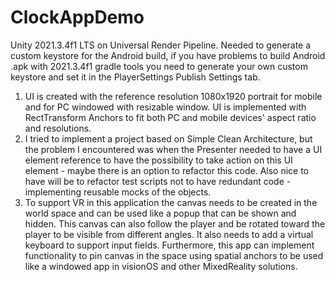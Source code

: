 # ClockAppDemo

Unity 2021.3.4f1 LTS on Universal Render Pipeline.
Needed to generate a custom keystore for the Android build, if you have problems to build Android .apk with 2021.3.4f1 gradle tools you need to generate your own custom keystore and set it in the PlayerSettings Publish Settings tab.

 1. UI is created with the reference resolution 1080x1920 portrait for mobile and for PC windowed with resizable window. UI is implemented with RectTransform Anchors to fit both PC and mobile devices' aspect ratio and resolutions.
 2. I tried to implement a project based on Simple Clean Architecture, but the problem I encountered was when the Presenter needed to have a UI element reference to have the possibility to take action on this UI element - maybe there is an option to refactor this code. Also nice to have will be to refactor test scripts not to have redundant code - implementing reusable mocks of the objects.
 3. To support VR in this application the canvas needs to be created in the world space and can be used like a popup that can be shown and hidden. This canvas can also follow the player and be rotated toward the player to be visible from different angles. It also needs to add a virtual keyboard to support input fields. Furthermore, this app can implement functionality to pin canvas in the space using spatial anchors to be used like a windowed app in visionOS and other MixedReality solutions.
